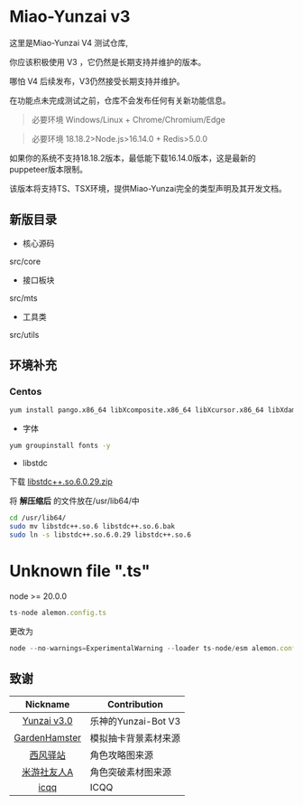 # Miao-Yunzai v3

这里是Miao-Yunzai V4 测试仓库,

你应该积极使用 V3 ，它仍然是长期支持并维护的版本。

哪怕 V4 后续发布，V3仍然接受长期支持并维护。

在功能点未完成测试之前，仓库不会发布任何有关新功能信息。

> 必要环境 Windows/Linux + Chrome/Chromium/Edge

> 必要环境 18.18.2>Node.js>16.14.0 + Redis>5.0.0

如果你的系统不支持18.18.2版本，最低能下载16.14.0版本，这是最新的puppeteer版本限制。

该版本将支持TS、TSX环境，提供Miao-Yunzai完全的类型声明及其开发文档。


## 新版目录

- 核心源码

src/core

- 接口板块

src/mts

- 工具类

src/utils

## 环境补充

### Centos

```sh
yum install pango.x86_64 libXcomposite.x86_64 libXcursor.x86_64 libXdamage.x86_64 libXext.x86_64 libXi.x86_64 libXtst.x86_64 cups-libs.x86_64 libXScrnSaver.x86_64 libXrandr.x86_64 GConf2.x86_64 alsa-lib.x86_64 atk.x86_64 gtk3.x86_64 -y
```

- 字体

```sh
yum groupinstall fonts -y
```

- libstdc

下载 [libstdc++.so.6.0.29.zip](https://baiyin1314.lanzouq.com/i8Nr21ig8hyf) 

将 **解压缩后** 的文件放在/usr/lib64/中

```sh
cd /usr/lib64/
sudo mv libstdc++.so.6 libstdc++.so.6.bak
sudo ln -s libstdc++.so.6.0.29 libstdc++.so.6
```

# Unknown file ".ts"

node >= 20.0.0

```ts
ts-node alemon.config.ts
```

更改为

```ts
node --no-warnings=ExperimentalWarning --loader ts-node/esm alemon.config.ts
```

## 致谢

|                           Nickname                            | Contribution     |
|:-------------------------------------------------------------:|------------------|
|      [Yunzai v3.0](https://gitee.com/le-niao/Yunzai-Bot)      | 乐神的Yunzai-Bot V3 |
| [GardenHamster](https://github.com/GardenHamster/GenshinPray) | 模拟抽卡背景素材来源       |
|      [西风驿站](https://bbs.mihoyo.com/ys/collection/839181)      | 角色攻略图来源          |
|     [米游社友人A](https://bbs.mihoyo.com/ys/collection/428421)     | 角色突破素材图来源        |
| [icqq](https://github.com/icqqjs/icqq) | ICQQ             |
